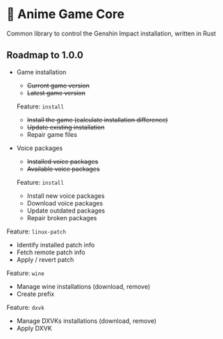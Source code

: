 # 🦀 Anime Game Core

Common library to control the Genshin Impact installation, written in Rust

## Roadmap to 1.0.0

- Game installation
  - <s>Current game version</s>
  - <s>Latest game version</s>

  Feature: `install`

  - <s>Install the game (calculate installation difference)</s>
  - <s>Update existing installation</s>
  - Repair game files

- Voice packages
  - <s>Installed voice packages</s>
  - <s>Available voice packages</s>

  Feature: `install`

  - </s>Install new voice packages</s>
  - Download voice packages
  - Update outdated packages
  - Repair broken packages

Feature: `linux-patch`

- Identify installed patch info
- Fetch remote patch info
- Apply / revert patch

Feature: `wine`

- Manage wine installations (download, remove)
- Create prefix

Feature: `dxvk`

- Manage DXVKs installations (download, remove)
- Apply DXVK
